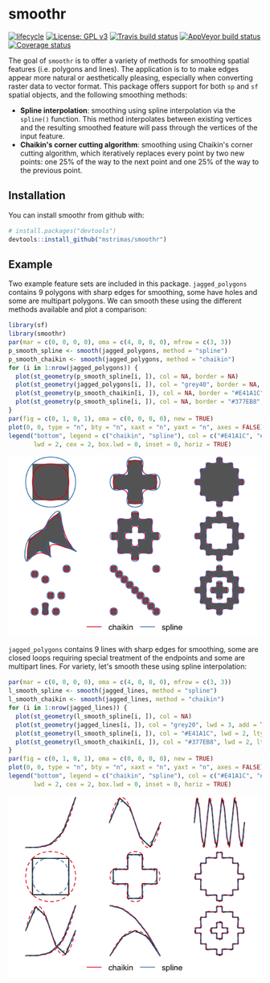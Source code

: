 
<!-- README.md is generated from README.Rmd. Please edit that file -->
smoothr
=======

[![lifecycle](https://img.shields.io/badge/lifecycle-experimental-orange.svg)](https://www.tidyverse.org/lifecycle/#experimental) [![License: GPL v3](https://img.shields.io/badge/License-GPL%20v3-blue.svg)](http://www.gnu.org/licenses/gpl-3.0) [![Travis build status](https://travis-ci.org/mstrimas/smoothr.svg?branch=master)](https://travis-ci.org/mstrimas/smoothr) [![AppVeyor build status](https://ci.appveyor.com/api/projects/status/github/mstrimas/smoothr?branch=master&svg=true)](https://ci.appveyor.com/project/mstrimas/smoothr) [![Coverage status](https://codecov.io/gh/mstrimas/smoothr/branch/master/graph/badge.svg)](https://codecov.io/github/mstrimas/smoothr?branch=master)

The goal of `smoothr` is to offer a variety of methods for smoothing spatial features (i.e. polygons and lines). The application is to to make edges appear more natural or aesthetically pleasing, especially when converting raster data to vector format. This package offers support for both `sp` and `sf` spatial objects, and the following smoothing methods:

-   **Spline interpolation**: smoothing using spline interpolation via the `spline()` function. This method interpolates between existing vertices and the resulting smoothed feature will pass through the vertices of the input feature.
-   **Chaikin's corner cutting algorithm**: smoothing using Chaikin's corner cutting algorithm, which iteratively replaces every point by two new points: one 25% of the way to the next point and one 25% of the way to the previous point.

Installation
------------

You can install smoothr from github with:

``` r
# install.packages("devtools")
devtools::install_github("mstrimas/smoothr")
```

Example
-------

Two example feature sets are included in this package. `jagged_polygons` contains 9 polygons with sharp edges for smoothing, some have holes and some are multipart polygons. We can smooth these using the different methods available and plot a comparison:

``` r
library(sf)
library(smoothr)
par(mar = c(0, 0, 0, 0), oma = c(4, 0, 0, 0), mfrow = c(3, 3))
p_smooth_spline <- smooth(jagged_polygons, method = "spline")
p_smooth_chaikin <- smooth(jagged_polygons, method = "chaikin")
for (i in 1:nrow(jagged_polygons)) {
  plot(st_geometry(p_smooth_spline[i, ]), col = NA, border = NA)
  plot(st_geometry(jagged_polygons[i, ]), col = "grey40", border = NA, add = TRUE)
  plot(st_geometry(p_smooth_chaikin[i, ]), col = NA, border = "#E41A1C", lwd = 2, add = TRUE)
  plot(st_geometry(p_smooth_spline[i, ]), col = NA, border = "#377EB8", lwd = 2, add = TRUE)
}
par(fig = c(0, 1, 0, 1), oma = c(0, 0, 0, 0), new = TRUE)
plot(0, 0, type = "n", bty = "n", xaxt = "n", yaxt = "n", axes = FALSE)
legend("bottom", legend = c("chaikin", "spline"), col = c("#E41A1C", "#377EB8"),
       lwd = 2, cex = 2, box.lwd = 0, inset = 0, horiz = TRUE)
```

![](README-smooth-polygons-1.png)

`jagged_polygons` contains 9 lines with sharp edges for smoothing, some are closed loops requiring special treatment of the endpoints and some are multipart lines. For variety, let's smooth these using spline interpolation:

``` r
par(mar = c(0, 0, 0, 0), oma = c(4, 0, 0, 0), mfrow = c(3, 3))
l_smooth_spline <- smooth(jagged_lines, method = "spline")
l_smooth_chaikin <- smooth(jagged_lines, method = "chaikin")
for (i in 1:nrow(jagged_lines)) {
  plot(st_geometry(l_smooth_spline[i, ]), col = NA)
  plot(st_geometry(jagged_lines[i, ]), col = "grey20", lwd = 3, add = TRUE)
  plot(st_geometry(l_smooth_spline[i, ]), col = "#E41A1C", lwd = 2, lty = 2, add = TRUE)
  plot(st_geometry(l_smooth_chaikin[i, ]), col = "#377EB8", lwd = 2, lty = 2, add = TRUE)
}
par(fig = c(0, 1, 0, 1), oma = c(0, 0, 0, 0), new = TRUE)
plot(0, 0, type = "n", bty = "n", xaxt = "n", yaxt = "n", axes = FALSE)
legend("bottom", legend = c("chaikin", "spline"), col = c("#E41A1C", "#377EB8"),
       lwd = 2, cex = 2, box.lwd = 0, inset = 0, horiz = TRUE)
```

![](README-smooth-lines-1.png)
